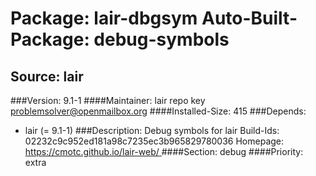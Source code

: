 Package: lair-dbgsym
Auto-Built-Package: debug-symbols 
============= 

Source: lair 
------------- 

###Version: 9.1-1
####Maintainer: lair repo key problemsolver@openmailbox.org
####Installed-Size: 415
###Depends:
  * lair (= 9.1-1)
###Description:
 Debug symbols for lair
Build-Ids: 02232c9c952ed181a98c7235ec3b965829780036
Homepage:[ https://cmotc.github.io/lair-web/ ](https://cmotc.github.io/lair-web/)
####Section: debug
####Priority: extra
